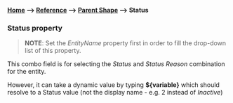 __[Home](/) --> [Reference](/ref)  -->  [Parent Shape](javascript:history.back()) --> Status__

### Status property

> **NOTE**: Set the *EntityName* property first in order to fill the drop-down list of this property.

This combo field is for selecting the *Status* and *Status Reason* combination for the entity.

However, it can take a dynamic value by typing **$\{variable\}** which should resolve to a Status 
value (not the display name - e.g. 2 instead of *Inactive*)